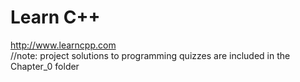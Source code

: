 # Learn C++
http://www.learncpp.com  
//note: project solutions to programming quizzes are included in the Chapter_0 folder
